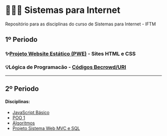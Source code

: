# 👨🏻‍💻 Sistemas para Internet
Repositório para as disciplinas do curso de Sistemas para Internet - IFTM

## 1º Periodo

### ✨[Projeto Website Estático (PWE)](https://github.com/ArthurZ7/website-estatico) - Sites HTML e CSS
### 💡Lógica de Programacão - [Códigos Becrowd/URI](https://github.com/ArthurZ7/Java-Beecrowd)

---

## 2º Periodo

#### Disciplinas:
- [JavaScript Básico]()
- [POO 1]()
- [Algoritmos]()
- [Projeto Sistema Web MVC e SQL]()
  
